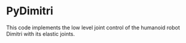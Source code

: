 # PyDimitri
This code implements the low level joint control of the humanoid robot Dimitri with its elastic joints.
